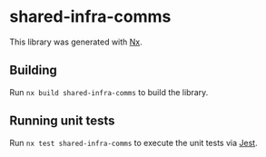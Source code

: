 # shared-infra-comms

This library was generated with [Nx](https://nx.dev).

## Building

Run `nx build shared-infra-comms` to build the library.

## Running unit tests

Run `nx test shared-infra-comms` to execute the unit tests via [Jest](https://jestjs.io).
